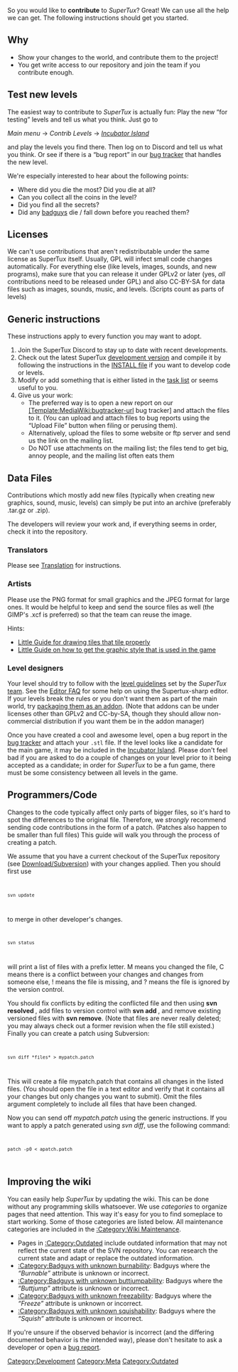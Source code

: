 So you would like to **contribute** to *SuperTux*? Great! We can use all the help we can get. The following instructions should get you started.

Why
---

-   Show your changes to the world, and contribute them to the project!
-   You get write access to our repository and join the team if you contribute enough.

Test new levels
---------------

The easiest way to contribute to *SuperTux* is actually fun: Play the new “for testing” levels and tell us what you think. Just go to

  
*Main menu* → *Contrib Levels* → *[Incubator Island](Incubator_Island "wikilink")*

and play the levels you find there. Then log on to Discord and tell us what you think. Or see if there is a “bug report” in our [bug tracker](bug_tracker "wikilink") that handles the new level.

We're especially interested to hear about the following points:

-   Where did you die the most? Did you die at all?
-   Can you collect all the coins in the level?
-   Did you find all the secrets?
-   Did any [badguys](badguy "wikilink") die / fall down before you reached them?

Licenses
--------

We can't use contributions that aren't redistributable under the same license as SuperTux itself. Usually, GPL will infect small code changes automatically. For everything else (like levels, images, sounds, and new programs), make sure that you can release it under GPLv2 or later (yes, *all* contributions need to be released under GPL) and also CC-BY-SA for data files such as images, sounds, music, and levels. (Scripts count as parts of levels)

Generic instructions
--------------------

These instructions apply to every function you may want to adopt.

1.  Join the SuperTux Discord to stay up to date with recent developments.
2.  Check out the latest SuperTux [development version](Download/Subversion "wikilink") and compile it by following the instructions in the [INSTALL file](http://supertux.lethargik.org/svn/supertux/trunk/supertux/INSTALL) if you want to develop code or levels.
3.  Modify or add something that is either listed in the [task list](Milestone_2_Design_Document/Tasks "wikilink") or seems useful to you.
4.  Give us your work:
    -   The preferred way is to open a new report on our [\[Template:MediaWiki:bugtracker-url]([Template:MediaWiki:bugtracker-url "wikilink") bug tracker\] and attach the files to it. (You can upload and attach files to bug reports using the “Upload File” button when filing or perusing them).
    -   Alternatively, upload the files to some website or ftp server and send us the link on the mailing list.
    -   Do NOT use attachments on the mailing list; the files tend to get big, annoy people, and the mailing list often eats them

Data Files
----------

Contributions which mostly add new files (typically when creating new graphics, sound, music, levels) can simply be put into an archive (preferably .tar.gz or .zip).

The developers will review your work and, if everything seems in order, check it into the repository.

### Translators

Please see [Translation](Translation "wikilink") for instructions.

### Artists

Please use the PNG format for small graphics and the JPEG format for large ones. It would be helpful to keep and send the source files as well (the GIMP's .xcf is preferred) so that the team can reuse the image.

Hints:

-   [Little Guide for drawing tiles that tile properly](http://pingus.seul.org/~grumbel/tmp/tilehowto.png)
-   [Little Guide on how to get the graphic style that is used in the game](http://pingus.seul.org/~grumbel/gimp/drawing/)

### Level designers

Your level should try to follow with the [level guidelines](Milestone_2_Design_Document/Styleguide "wikilink") set by the *SuperTux* [team](team "wikilink"). See the [Editor FAQ](Editor_FAQ "wikilink") for some help on using the Supertux-sharp editor. If your levels break the rules or you don't want them as part of the main world, try [packaging them as an addon](CreatingMods "wikilink"). (Note that addons can be under licenses other than GPLv2 and CC-by-SA, though they should allow non-commercial distribution if you want them be in the addon manager)

Once you have created a cool and awesome level, open a bug report in the [bug tracker](bug_tracker "wikilink") and attach your `.stl` file. If the level looks like a candidate for the main game, it may be included in the [Incubator Island](Incubator_Island "wikilink"). Please don't feel bad if you are asked to do a couple of changes on your level prior to it being accepted as a candidate; in order for *SuperTux* to be a fun game, there must be some consistency between all levels in the game.

Programmers/Code
----------------

Changes to the code typically affect only parts of bigger files, so it's hard to spot the differences to the original file. Therefore, we *strongly* recommend sending code contributions in the form of a patch. (Patches also happen to be smaller than full files) This guide will walk you through the process of creating a patch.

We assume that you have a current checkout of the SuperTux repository (see [Download/Subversion](Download/Subversion "wikilink")) with your changes applied. Then you should first use <code>

`svn update`

</code> to merge in other developer's changes. <code>

`svn status`

</code> will print a list of files with a prefix letter. M means you changed the file, C means there is a conflict between your changes and changes from someone else, ! means the file is missing, and ? means the file is ignored by the version control.

You should fix conflicts by editing the conflicted file and then using **svn resolved <filename>**, add files to version control with **svn add <filenames>**, and remove existing versioned files with **svn remove**. (Note that files are never really deleted; you may always check out a former revision when the file still existed.) Finally you can create a patch using Subversion: <code>

`svn diff *files* > mypatch.patch`

</code> This will create a file mypatch.patch that contains all changes in the listed files. (You should open the file in a text editor and verify that it contains all your changes but only changes you want to submit). Omit the files argument completely to include all files that have been changed.

Now you can send off *mypatch.patch* using the generic instructions. If you want to apply a patch generated using *svn diff*, use the following command: <code>

`patch -p0 < apatch.patch`

</code>

Improving the wiki
------------------

You can easily help *SuperTux* by updating the wiki. This can be done without any programming skills whatsoever. We use *categories* to organize pages that need attention. This way it's easy for you to find someplace to start working. Some of those categories are listed below. All maintenance categories are included in the [:Category:Wiki Maintenance](:Category:Wiki_Maintenance "wikilink").

-   Pages in [:Category:Outdated](:Category:Outdated "wikilink") include outdated information that may not reflect the current state of the SVN repository. You can research the current state and adapt or replace the outdated information.
-   [:Category:Badguys with unknown burnability](:Category:Badguys_with_unknown_burnability "wikilink"): Badguys where the *“Burnable”* attribute is unknown or incorrect.
-   [:Category:Badguys with unknown buttjumpability](:Category:Badguys_with_unknown_buttjumpability "wikilink"): Badguys where the *“Buttjump”* attribute is unknown or incorrect.
-   [:Category:Badguys with unknown freezability](:Category:Badguys_with_unknown_freezability "wikilink"): Badguys where the *“Freeze”* attribute is unknown or incorrect.
-   [:Category:Badguys with unknown squishability](:Category:Badguys_with_unknown_squishability "wikilink"): Badguys where the *“Squish”* attribute is unknown or incorrect.

If you're unsure if the observed behavior is incorrect (and the differing documented behavior is the intended way), please don't hesitate to ask a developer or open a [bug report](Bugs "wikilink").

<Category:Development> <Category:Meta> <Category:Outdated>
